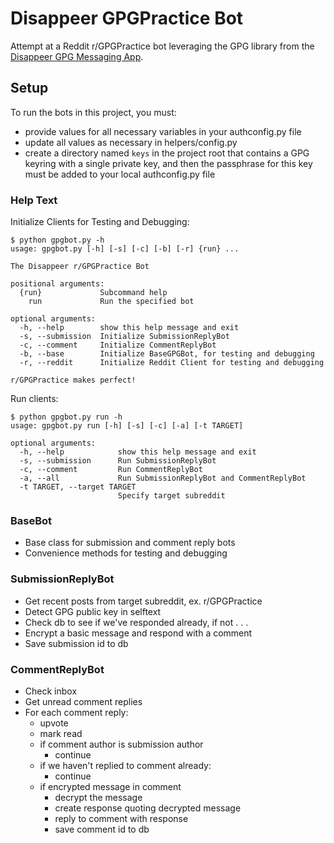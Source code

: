 # Disappeer GPGPractice Bot

Attempt at a Reddit r/GPGPractice bot leveraging the GPG library 
from the [Disappeer GPG Messaging App](https://github.com/disappeerlabs/disappeer). 

## Setup

To run the bots in this project, you must:
- provide values for all necessary variables in your authconfig.py file
- update all values as necessary in helpers/config.py
- create a directory named `keys` in the project root that contains a GPG keyring
with a single private key, and then the passphrase for this key must be added to
your local authconfig.py file

### Help Text

Initialize Clients for Testing and Debugging:
```
$ python gpgbot.py -h
usage: gpgbot.py [-h] [-s] [-c] [-b] [-r] {run} ...

The Disappeer r/GPGPractice Bot

positional arguments:
  {run}             Subcommand help
    run             Run the specified bot

optional arguments:
  -h, --help        show this help message and exit
  -s, --submission  Initialize SubmissionReplyBot
  -c, --comment     Initialize CommentReplyBot
  -b, --base        Initialize BaseGPGBot, for testing and debugging
  -r, --reddit      Initialize Reddit Client for testing and debugging

r/GPGPractice makes perfect!

```

Run clients:
```
$ python gpgbot.py run -h
usage: gpgbot.py run [-h] [-s] [-c] [-a] [-t TARGET]

optional arguments:
  -h, --help            show this help message and exit
  -s, --submission      Run SubmissionReplyBot
  -c, --comment         Run CommentReplyBot
  -a, --all             Run SubmissionReplyBot and CommentReplyBot
  -t TARGET, --target TARGET
                        Specify target subreddit

```

### BaseBot
- Base class for submission and comment reply bots
- Convenience methods for testing and debugging

### SubmissionReplyBot
- Get recent posts from target subreddit, ex. r/GPGPractice
- Detect GPG public key in selftext
- Check db to see if we've responded already, if not . . .
- Encrypt a basic message and respond with a comment
- Save submission id to db

### CommentReplyBot
- Check inbox
- Get unread comment replies
- For each comment reply:
    - upvote
    - mark read
    - if comment author is submission author
        - continue
    - if we haven't replied to comment already:
        - continue
    - if encrypted message in comment 
        - decrypt the message
        - create response quoting decrypted message 
        - reply to comment with response
        - save comment id to db

      